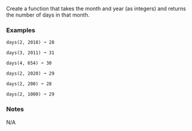 Create a function that takes the month and year (as integers) and returns the number of days in that month.

### Examples

    days(2, 2018) ➞ 28

    days(3, 2011) ➞ 31

    days(4, 654) ➞ 30

    days(2, 2020) ➞ 29

    days(2, 200) ➞ 28

    days(2, 1000) ➞ 29

### Notes

N/A
